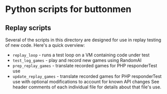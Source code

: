 # Python scripts for buttonmen

## Replay scripts

Several of the scripts in this directory are designed for use in replay testing of new code.  Here's a quick overview:
* `replay_loop` - runs a test loop on a VM containing code under test
* `test_log_games` - play and record new games using RandomAI
* `prep_replay_games` - translate recorded games for PHP responderTest use
* `update_replay_games` - translate recorded games for PHP responderTest use with optional modifications to account for known API changes
See header comments of each individual file for details about that file's use.
